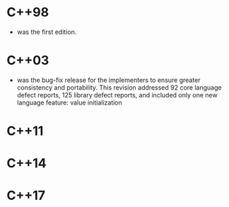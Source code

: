 # C++98
- was the first edition.
# C++03
- was the bug-fix release for the implementers to ensure greater consistency and portability. This revision addressed 92 core language defect reports, 125 library defect reports, and included only one new language feature: value initialization
# C++11
# C++14
# C++17